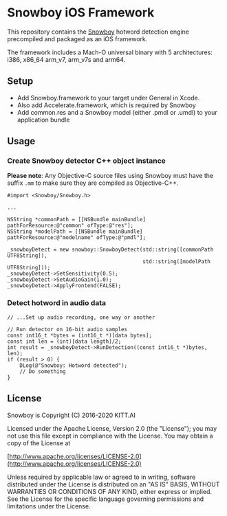 # Snowboy iOS Framework

This repository contains the [Snowboy](https://github.com/seasalt-ai/snowboy)
hotword detection engine precompiled and packaged as an iOS framework.

The framework includes a Mach-O universal binary with 5 architectures:
i386, x86_64 arm_v7, arm_v7s and arm64.

## Setup

* Add Snowboy.framework to your target under General in Xcode.
* Also add Accelerate.framework, which is required by Snowboy
* Add common.res and a Snowboy model (either .pmdl or .umdl) to your application bundle

## Usage


### Create Snowboy detector C++ object instance

**Please note**: Any Objective-C source files using Snowboy must have the suffix `.mm`
to make sure they are compiled as Objective-C++.


```objc
#import <Snowboy/Snowboy.h>

...

NSString *commonPath = [[NSBundle mainBundle] pathForResource:@"common" ofType:@"res"];
NSString *modelPath = [[NSBundle mainBundle] pathForResource:@"modelname" ofType:@"pmdl"];

_snowboyDetect = new snowboy::SnowboyDetect(std::string([commonPath UTF8String]),
                                            std::string([modelPath UTF8String]));
_snowboyDetect->SetSensitivity(0.5);
_snowboyDetect->SetAudioGain(1.0);
_snowboyDetect->ApplyFrontend(FALSE);
```

### Detect hotword in audio data

```objc
// ...Set up audio recording, one way or another

// Run detector on 16-bit audio samples
const int16_t *bytes = (int16_t *)[data bytes];
const int len = (int)[data length]/2;
int result = _snowboyDetect->RunDetection((const int16_t *)bytes, len);
if (result > 0) {
    DLog(@"Snowboy: Hotword detected");
    // Do something
}
```


## License

Snowboy is Copyright (C) 2016-2020 KITT.AI

Licensed under the Apache License, Version 2.0 (the "License"); you may not use this
file except in compliance with the License. You may obtain a copy of the License at

[http://www.apache.org/licenses/LICENSE-2.0](http://www.apache.org/licenses/LICENSE-2.0)

Unless required by applicable law or agreed to in writing, software distributed under
the License is distributed on an "AS IS" BASIS, WITHOUT WARRANTIES OR CONDITIONS OF
ANY KIND, either express or implied. See the License for the specific language
governing permissions and limitations under the License.

